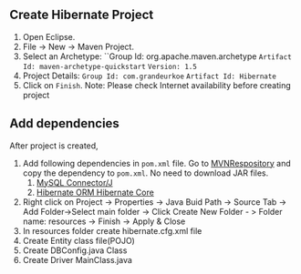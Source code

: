 ## Create Hibernate Project

1. Open Eclipse.
2. File -> New -> Maven Project.
3. Select an Archetype:
   ``Group Id: org.apache.maven.archetype
   `Artifact Id: maven-archetype-quickstart`
   `Version: 1.5`
4. Project Details:
   `Group Id: com.grandeurkoe`
   `Artifact Id: Hibernate`
5. Click on `Finish`.
   Note: Please check Internet availability before creating project

## Add dependencies

After project is created, 

1. Add following dependencies in `pom.xml` file.
   Go to [MVNRespository](https://mvnrepository.com/) and copy the dependency to `pom.xml`. No need to download JAR files.
   1. [MySQL Connector/J](https://mvnrepository.com/artifact/com.mysql/mysql-connector-j)
   2. [Hibernate ORM Hibernate Core](https://mvnrepository.com/artifact/org.hibernate.orm/hibernate-core)
2. Right click on Project -> Properties -> Java Buid Path -> Source Tab -> Add Folder->Select main folder -> Click Create New Folder - > Folder name: resources -> Finish -> Apply & Close
3. In resources folder create hibernate.cfg.xml file
4. Create Entity class file(POJO)
5. Create DBConfig.java Class
6. Create Driver MainClass.java